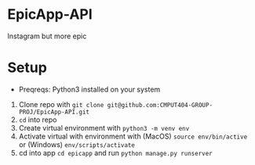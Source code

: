 # EpicApp-API

Instagram but more epic

# Setup

- Preqreqs: Python3 installed on your system

1. Clone repo with `git clone git@github.com:CMPUT404-GROUP-PROJ/EpicApp-API.git`
2. `cd` into repo
3. Create virtual environment with `python3 -m venv env`
4. Activate virtual with environment with (MacOS) `source env/bin/active` or (Windows) `env/scripts/activate`
5. cd into app `cd epicapp` and run `python manage.py runserver`
